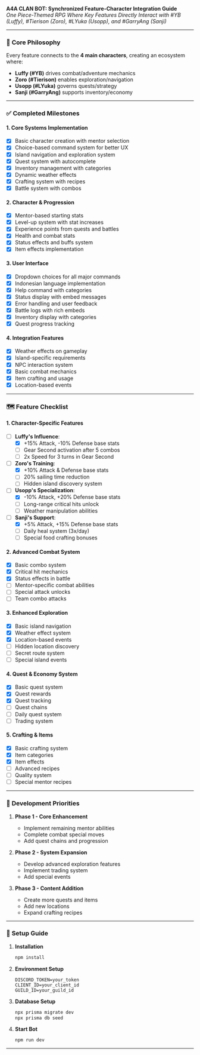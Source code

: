 **A4A CLAN BOT: Synchronized Feature-Character Integration Guide**  
*One Piece-Themed RPG Where Key Features Directly Interact with #YB (Luffy), #Tierison (Zoro), #LYuka (Usopp), and #GarryAng (Sanji)*  

---

### 🌟 **Core Philosophy**  
Every feature connects to the **4 main characters**, creating an ecosystem where:  
- **Luffy (#YB)** drives combat/adventure mechanics  
- **Zoro (#Tierison)** enables exploration/navigation  
- **Usopp (#LYuka)** governs quests/strategy  
- **Sanji (#GarryAng)** supports inventory/economy  

---

### ✅ **Completed Milestones**

#### 1. **Core Systems Implementation**
- [x] Basic character creation with mentor selection
- [x] Choice-based command system for better UX
- [x] Island navigation and exploration system
- [x] Quest system with autocomplete
- [x] Inventory management with categories
- [x] Dynamic weather effects
- [x] Crafting system with recipes
- [x] Battle system with combos

#### 2. **Character & Progression**
- [x] Mentor-based starting stats
- [x] Level-up system with stat increases
- [x] Experience points from quests and battles
- [x] Health and combat stats
- [x] Status effects and buffs system
- [x] Item effects implementation

#### 3. **User Interface**
- [x] Dropdown choices for all major commands
- [x] Indonesian language implementation
- [x] Help command with categories
- [x] Status display with embed messages
- [x] Error handling and user feedback
- [x] Battle logs with rich embeds
- [x] Inventory display with categories
- [x] Quest progress tracking

#### 4. **Integration Features**
- [x] Weather effects on gameplay
- [x] Island-specific requirements
- [x] NPC interaction system
- [x] Basic combat mechanics
- [x] Item crafting and usage
- [x] Location-based events

---

### 🗺️ **Feature Checklist**  

#### 1. **Character-Specific Features**  
- [ ] **Luffy's Influence**: 
  - [x] +15% Attack, -10% Defense base stats
  - [ ] Gear Second activation after 5 combos
  - [ ] 2x Speed for 3 turns in Gear Second
  
- [ ] **Zoro's Training**: 
  - [x] +10% Attack & Defense base stats
  - [ ] 20% sailing time reduction
  - [ ] Hidden island discovery system
  
- [ ] **Usopp's Specialization**: 
  - [x] -10% Attack, +20% Defense base stats
  - [ ] Long-range critical hits unlock
  - [ ] Weather manipulation abilities
  
- [ ] **Sanji's Support**: 
  - [x] +5% Attack, +15% Defense base stats
  - [ ] Daily heal system (3x/day)
  - [ ] Special food crafting bonuses

#### 2. **Advanced Combat System**  
- [x] Basic combo system
- [x] Critical hit mechanics
- [x] Status effects in battle
- [ ] Mentor-specific combat abilities
- [ ] Special attack unlocks
- [ ] Team combo attacks

#### 3. **Enhanced Exploration**  
- [x] Basic island navigation
- [x] Weather effect system
- [x] Location-based events
- [ ] Hidden location discovery
- [ ] Secret route system
- [ ] Special island events

#### 4. **Quest & Economy System**  
- [x] Basic quest system
- [x] Quest rewards
- [x] Quest tracking
- [ ] Quest chains
- [ ] Daily quest system
- [ ] Trading system

#### 5. **Crafting & Items**  
- [x] Basic crafting system
- [x] Item categories
- [x] Item effects
- [ ] Advanced recipes
- [ ] Quality system
- [ ] Special mentor recipes

---

### 📜 **Development Priorities**

1. **Phase 1 - Core Enhancement**
   - Implement remaining mentor abilities
   - Complete combat special moves
   - Add quest chains and progression

2. **Phase 2 - System Expansion**
   - Develop advanced exploration features
   - Implement trading system
   - Add special events

3. **Phase 3 - Content Addition**
   - Create more quests and items
   - Add new locations
   - Expand crafting recipes

---

### 📜 **Setup Guide**  

1. **Installation**  
   ```bash
   npm install
   ```

2. **Environment Setup**  
   ```env
   DISCORD_TOKEN=your_token
   CLIENT_ID=your_client_id
   GUILD_ID=your_guild_id
   ```

3. **Database Setup**  
   ```bash
   npx prisma migrate dev
   npx prisma db seed
   ```

4. **Start Bot**  
   ```bash
   npm run dev
   ```

---
